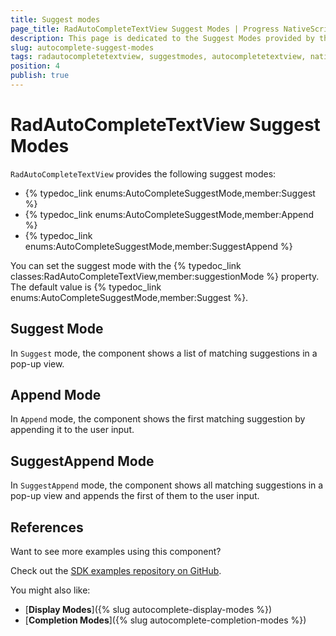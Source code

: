 ```yaml
---
title: Suggest modes
page_title: RadAutoCompleteTextView Suggest Modes | Progress NativeScript UI Documentation
description: This page is dedicated to the Suggest Modes provided by the RadAutoCompleteTextView control.
slug: autocomplete-suggest-modes
tags: radautocompletetextview, suggestmodes, autocompletetextview, nativescript, professional, ui
position: 4
publish: true
---
```


# RadAutoCompleteTextView Suggest Modes

`RadAutoCompleteTextView` provides the following suggest modes: 

* {% typedoc_link enums:AutoCompleteSuggestMode,member:Suggest %}
* {% typedoc_link enums:AutoCompleteSuggestMode,member:Append %}
* {% typedoc_link enums:AutoCompleteSuggestMode,member:SuggestAppend %}

You can set the suggest mode with the {% typedoc_link classes:RadAutoCompleteTextView,member:suggestionMode %} property. The default value is {% typedoc_link enums:AutoCompleteSuggestMode,member:Suggest %}.

<snippet id='autocomplete-suggest-mode'/>

## Suggest Mode

In `Suggest` mode, the component shows a list of matching suggestions in a pop-up view.

## Append Mode

In `Append` mode, the component shows the first matching suggestion by appending it to the user input.

## SuggestAppend Mode

In `SuggestAppend` mode, the component shows all matching suggestions in a pop-up view and appends the first of them to the user input.

## References

Want to see more examples using this component?

Check out the [SDK examples repository on GitHub](https://github.com/telerik/nativescript-ui-samples/tree/master/autocomplete/app/examples/).

You might also like:

* [**Display Modes**]({% slug autocomplete-display-modes %})
* [**Completion Modes**]({% slug autocomplete-completion-modes %})